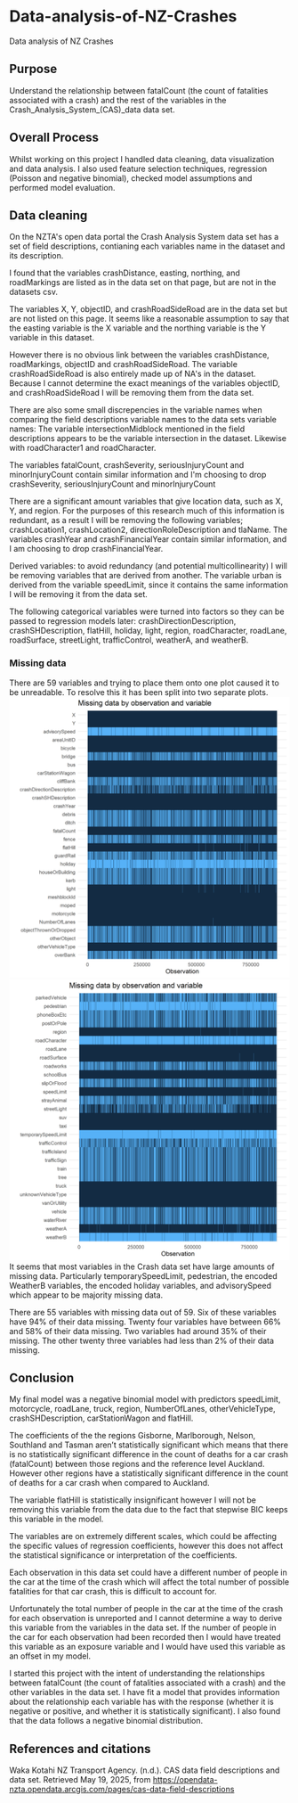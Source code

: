 # Data-analysis-of-NZ-Crashes
Data analysis of NZ Crashes

## Purpose
Understand the relationship between fatalCount (the count of fatalities associated with a crash) and the rest of the variables in the Crash_Analysis_System_(CAS)_data data set.

## Overall Process
Whilst working on this project I handled data cleaning, data visualization and data analysis. I also used feature selection techniques, regression (Poisson and negative binomial), checked model assumptions and performed model evaluation.

## Data cleaning

On the NZTA's open data portal the Crash Analysis System data set has a set of field descriptions, contianing each variables name in the dataset and its description.

I found that the variables crashDistance, easting, northing, and roadMarkings are listed as in the data set on that page, but are not in the datasets csv.

The variables X, Y, objectID, and crashRoadSideRoad are in the data set but are not listed on this page. It seems like a reasonable assumption to say that the easting variable is the X variable and the northing variable is the Y variable in this dataset.

However there is no obvious link between the variables crashDistance, roadMarkings, objectID and crashRoadSideRoad. The variable crashRoadSideRoad is also entirely made up of NA's in the dataset. Because I cannot determine the exact meanings of the variables objectID, and crashRoadSideRoad I will be removing them from the data set.

There are also some small discrepencies in the variable names when comparing the field descriptions variable names to the data sets variable names: The variable intersectionMidblock mentioned in the field descriptions appears to be the variable intersection in the dataset. Likewise with roadCharacter1 and roadCharacter.

The variables fatalCount, crashSeverity, seriousInjuryCount and minorInjuryCount contain similar information and I'm choosing to drop crashSeverity, seriousInjuryCount and minorInjuryCount

There are a significant amount variables that give location data, such as X, Y, and region. For the purposes of this research much of this information is redundant, as a result I will be removing the following variables; crashLocation1, crashLocation2, directionRoleDescription and tlaName. The variables crashYear and crashFinancialYear contain similar information, and I am choosing to drop crashFinancialYear.

Derived variables: to avoid redundancy (and potential multicollinearity) I will be removing variables that are derived from another. The variable urban is derived from the variable speedLimit, since it contains the same information I will be removing it from the data set.


The following categorical variables were turned into factors so they can be passed to regression models later: crashDirectionDescription, crashSHDescription, flatHill, holiday, light, region, roadCharacter, roadLane, roadSurface, streetLight, trafficControl, weatherA, and weatherB.

### Missing data
There are 59 variables and trying to place them onto one plot caused it to be unreadable. To resolve this it has been split into two separate plots.
![Alt](Missing_data_1-31.png)
![Alt](Missing_data_31-59.png)
It seems that most variables in the Crash data set have large amounts of missing data. Particularly temporarySpeedLimit, pedestrian, the encoded WeatherB variables, the encoded holiday variables, and advisorySpeed which appear to be majority missing data.

There are 55 variables with missing data out of 59. Six of these variables have 94% of their data missing. Twenty four variables have between 66% and 58% of their data missing. Two variables had around 35% of their missing. The other twenty three variables had less than 2% of their data missing.

## Conclusion
My final model was a negative binomial model with predictors speedLimit, motorcycle, roadLane, truck, region, NumberOfLanes, otherVehicleType, crashSHDescription, carStationWagon and flatHill.

The coefficients of the the regions Gisborne, Marlborough, Nelson, Southland and Tasman aren’t statistically significant which means that there is no statistically significant difference in the count of deaths for a car crash (fatalCount) between those regions and the reference level Auckland. However other regions have a statistically significant difference in the count of deaths for a car crash when compared to Auckland.

The variable flatHill is statistically insignificant however I will not be removing this variable from the data due to the fact that stepwise BIC keeps this variable in the model.

The variables are on extremely different scales, which could be affecting the specific values of regression coefficients, however this does not affect the statistical significance or interpretation of the coefficients.

Each observation in this data set could have a different number of people in the car at the time of the crash which will affect the total number of possible fatalities for that car crash, this is difficult to account for.

Unfortunately the total number of people in the car at the time of the crash for each observation is unreported and I cannot determine a way to derive this variable from the variables in the data set. If the number of people in the car for each observation had been recorded then I would have treated this variable as an exposure variable and I would have used this variable as an offset in my model.

I started this project with the intent of understanding the relationships between fatalCount (the count of fatalities associated with a crash) and the other variables in the data set. I have fit a model that provides information about the relationship each variable has with the response (whether it is negative or positive, and whether it is statistically significant). I also found that the data follows a negative binomial distribution.

## References and citations
Waka Kotahi NZ Transport Agency. (n.d.). CAS data field descriptions and data set. Retrieved May 19, 2025, from https://opendata-nzta.opendata.arcgis.com/pages/cas-data-field-descriptions

